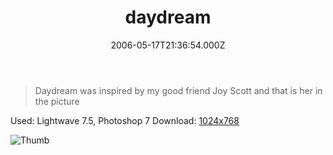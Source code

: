 ﻿---
coverImage: /images/fallback-post-header.png
date: '2006-05-17T21:36:54.000Z'
tags: []
title: daydream
oldUrl: /art/daydream
---

> Daydream was inspired by my good friend Joy Scott and that is her in the picture

Used: Lightwave 7.5, Photoshop 7
Download: [1024x768](https://www.mikecann.blog/Images/Art-Full/daydream.jpg)

![Thumb](https://www.mikecann.blog/Images/Art-Thumbs/daydream.gif "Thumb")
